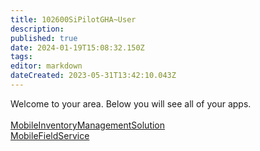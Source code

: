 ```yaml
---
title: 102600SiPilotGHA~User
description: 
published: true
date: 2024-01-19T15:08:32.150Z
tags: 
editor: markdown
dateCreated: 2023-05-31T13:42:10.043Z
---
```


Welcome to your area. Below you will see all of your apps.<br><br>[MobileInventoryManagementSolution](/Apps/MIMS/MobileInventoryManagementSolution)<br>[MobileFieldService](/Apps/MobileFieldService)<br>